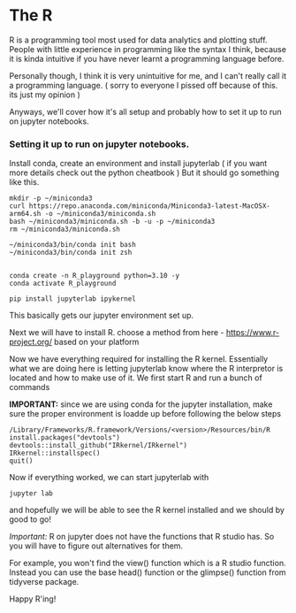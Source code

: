 

# The R 
R is a programming tool most used for data analytics and plotting stuff.
People with little experience in programming like the syntax I think, because it is kinda intuitive if you have never learnt a programming language before.

Personally though, I think it is very unintuitive for me, and I can't really call it a programming language. ( sorry to everyone I pissed off because of this. its just my opinion ) 

Anyways, we'll cover how it's all setup and probably how to set it up to run on jupyter notebooks.





### Setting it up to run on jupyter notebooks.


Install conda, create an environment and install jupyterlab ( if you want more details check out the python cheatbook )
But it should go something like this.

```
mkdir -p ~/miniconda3
curl https://repo.anaconda.com/miniconda/Miniconda3-latest-MacOSX-arm64.sh -o ~/miniconda3/miniconda.sh
bash ~/miniconda3/miniconda.sh -b -u -p ~/miniconda3
rm ~/miniconda3/miniconda.sh

~/miniconda3/bin/conda init bash
~/miniconda3/bin/conda init zsh


conda create -n R_playground python=3.10 -y
conda activate R_playground

pip install jupyterlab ipykernel
```


This basically gets our jupyter environment set up. 


Next we will have to install R.
choose a method from here - https://www.r-project.org/
based on your platform


Now we have everything required for installing the R kernel. Essentially what we are doing here is letting jupyterlab know where the R interpretor is located and how to make use of it.
We first start R and run a bunch of commands 

**IMPORTANT:** since we are using conda for the jupyter installation, make sure the proper environment is loadde up before following the below steps


```
/Library/Frameworks/R.framework/Versions/<version>/Resources/bin/R
install.packages("devtools")
devtools::install_github("IRkernel/IRkernel")
IRkernel::installspec()
quit()
```


Now if everything worked, we can start jupyterlab with 

```
jupyter lab
```

and hopefully we will be able to see the R kernel installed and we should by good to go!


*Important:* R on jupyter does not have the functions that R studio has. So you will have to figure out alternatives for them.

For example, you won't find the view() function which is a R studio function. Instead you can use the base head() function or the glimpse() function from tidyverse package.


Happy R'ing!

 

